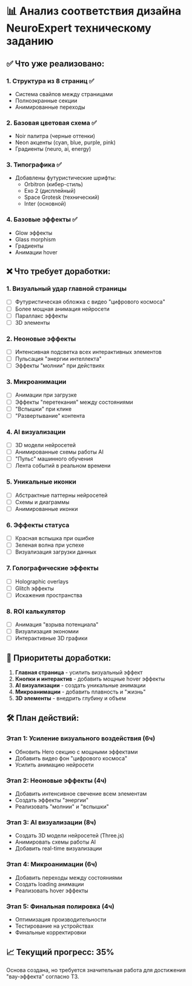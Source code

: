 # 📊 Анализ соответствия дизайна NeuroExpert техническому заданию

## ✅ Что уже реализовано:

### 1. **Структура из 8 страниц** ✅
- Система свайпов между страницами
- Полноэкранные секции
- Анимированные переходы

### 2. **Базовая цветовая схема** ✅
- Noir палитра (черные оттенки)
- Neon акценты (cyan, blue, purple, pink)
- Градиенты (neuro, ai, energy)

### 3. **Типографика** ✅
- Добавлены футуристические шрифты:
  - Orbitron (кибер-стиль)
  - Exo 2 (дисплейный)
  - Space Grotesk (технический)
  - Inter (основной)

### 4. **Базовые эффекты** ✅
- Glow эффекты
- Glass morphism
- Градиенты
- Анимации hover

## ❌ Что требует доработки:

### 1. **Визуальный удар главной страницы**
- [ ] Футуристическая обложка с видео "цифрового космоса"
- [ ] Более мощная анимация нейросети
- [ ] Параллакс эффекты
- [ ] 3D элементы

### 2. **Неоновые эффекты**
- [ ] Интенсивная подсветка всех интерактивных элементов
- [ ] Пульсация "энергии интеллекта"
- [ ] Эффекты "молнии" при действиях

### 3. **Микроанимации**
- [ ] Анимации при загрузке
- [ ] Эффекты "перетекания" между состояниями
- [ ] "Вспышки" при клике
- [ ] "Развертывание" контента

### 4. **AI визуализации**
- [ ] 3D модели нейросетей
- [ ] Анимированные схемы работы AI
- [ ] "Пульс" машинного обучения
- [ ] Лента событий в реальном времени

### 5. **Уникальные иконки**
- [ ] Абстрактные паттерны нейросетей
- [ ] Схемы и диаграммы
- [ ] Анимированные иконки

### 6. **Эффекты статуса**
- [ ] Красная вспышка при ошибке
- [ ] Зеленая волна при успехе
- [ ] Визуализация загрузки данных

### 7. **Голографические эффекты**
- [ ] Holographic overlays
- [ ] Glitch эффекты
- [ ] Искажения пространства

### 8. **ROI калькулятор**
- [ ] Анимация "взрыва потенциала"
- [ ] Визуализация экономии
- [ ] Интерактивные 3D графики

## 🎯 Приоритеты доработки:

1. **Главная страница** - усилить визуальный эффект
2. **Кнопки и интерактив** - добавить мощные hover эффекты
3. **AI визуализации** - создать уникальные анимации
4. **Микроанимации** - добавить плавность и "жизнь"
5. **3D элементы** - внедрить глубину и объем

## 🛠 План действий:

### Этап 1: Усиление визуального воздействия (6ч)
- Обновить Hero секцию с мощными эффектами
- Добавить видео фон "цифрового космоса"
- Усилить анимацию нейросети

### Этап 2: Неоновые эффекты (4ч)
- Добавить интенсивное свечение всем элементам
- Создать эффекты "энергии"
- Реализовать "молнии" и "вспышки"

### Этап 3: AI визуализации (8ч)
- Создать 3D модели нейросетей (Three.js)
- Анимировать схемы работы AI
- Добавить real-time визуализации

### Этап 4: Микроанимации (6ч)
- Добавить переходы между состояниями
- Создать loading анимации
- Реализовать hover эффекты

### Этап 5: Финальная полировка (4ч)
- Оптимизация производительности
- Тестирование на устройствах
- Финальные корректировки

## 📈 Текущий прогресс: 35%

Основа создана, но требуется значительная работа для достижения "вау-эффекта" согласно ТЗ.
